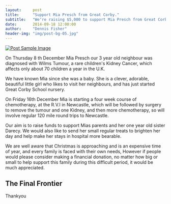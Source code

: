 ```yaml
---
layout:     post
title:      "Support Mia Presch from Great Corby."
subtitle:   "Weʼre raising $5,000 to support Mia Presch from Great Corby, Carlisle, who has been diagnosed with Wilms tumour."
date:       2014-09-18 12:00:00
author:     "Dennis Fisher"
header-img: "img/post-bg-05.jpg"
---
```

<a href="#">
    <img src="{{ site.baseurl }}/img/post-presch.JPG" alt="Post Sample Image">
</a>

<p>On Thursday 8 th December Mia Presch our 3 year old neighbour was diagnosed with Wilms Tumour, a rare children's Kidney Cancer, which affects only about 70 children a year in the U.K.</p>

<p>We have known Mia since she was a baby. She is a clever, adorable, beautiful little girl who likes to visit her neighbours, and has just started Great Corby School nursery.</p>

<p>On Friday 16th December Mia is starting a four week course of chemotherapy, at the R.V.I in Newcastle, which will be followed by surgery to remove the tumour and one Kidney, and then more chemotherapy, so will involve regular 120 mile round trips to Newcastle.</p>

<p>Our aim is to raise funds to support Mias parents and her one year old sister Darecy. We would also like to send her small regular treats to brighten her day and help make her stays in hospital more bearable.</p>

<p>We are well aware that Christmas is approaching and is an expensive time of year, and every family is faced with their own needs, However if people would please consider making a financial donation, no matter how big or small to help support this family during this difficult period, it would be much appreciated.</p>

<h2 class="section-heading">The Final Frontier</h2>

<p>Thankyou </p>
